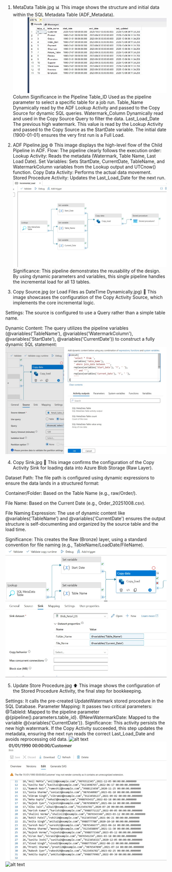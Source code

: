 1. MetaData Table.jpg 📊
This image shows the structure and initial data within the SQL Metadata Table (ADF_Metadata).
![alt text](<MetaData Table.jpg>)
Column	Significance in the Pipeline
Table_ID	Used as the pipeline parameter to select a specific table for a job run.
Table_Name	Dynamically read by the ADF Lookup Activity and passed to the Copy Source for dynamic SQL queries.
Watermark_Column	Dynamically read and used in the Copy Source Query to filter the data.
Last_Load_Date	The previous high watermark. This value is read by the Lookup Activity and passed to the Copy Source as the StartDate variable. The initial date (1900-01-01) ensures the very first run is a Full Load.

2. ADF Pipeline.jpg ⚙️
This image displays the high-level flow of the Child Pipeline in ADF.
Flow: The pipeline clearly follows the execution order:
Lookup Activity: Reads the metadata (Watermark, Table Name, Last Load Date).
Set Variables: Sets StartDate, CurrentDate, TableName, and WatermarkColumn variables from the Lookup output and UTCnow() function.
Copy Data Activity: Performs the actual data movement.
Stored Procedure Activity: Updates the Last_Load_Date for the next run.
![alt text](<ADF Pipeline.jpg>)
Significance: This pipeline demonstrates the reusability of the design. By using dynamic parameters and variables, this single pipeline handles the incremental load for all 13 tables.

3. Copy Source.jpg (or Load Files as DateTime Dynamically.jpg) 🔎
This image showcases the configuration of the Copy Activity Source, which implements the core incremental logic.

Settings: The source is configured to use a Query rather than a simple table name.

Dynamic Content: The query utilizes the pipeline variables (@variables('TableName'), @variables('WatermarkColumn'), @variables('StartDate'), @variables('CurrentDate')) to construct a fully dynamic SQL statement:
![alt text](<Copy Source.jpg>)


4. Copy Sink.jpg 💾
This image confirms the configuration of the Copy Activity Sink for loading data into Azure Blob Storage (Raw Layer).

Dataset Path: The file path is configured using dynamic expressions to ensure the data lands in a structured format:

Container/Folder: Based on the Table Name (e.g., raw/Order/).

File Name: Based on the Current Date (e.g., Order_20251008.csv).

File Naming Expression: The use of dynamic content like @variables('TableName') and @variables('CurrentDate') ensures the output structure is self-documenting and organized by the source table and the load time.

Significance: This creates the Raw (Bronze) layer, using a standard convention for file naming (e.g., TableName/LoadDate/FileName).
![alt text](<Copy Sink.jpg>)


5. Update Store Procedure.jpg ⬆️
This image shows the configuration of the Stored Procedure Activity, the final step for bookkeeping.

Settings: It calls the pre-created UpdateWatermark stored procedure in the SQL Database.
Parameter Mapping: It passes two critical parameters:
@TableId: Mapped to the pipeline parameter @{pipeline().parameters.table_id}.
@NewWatermarkDate: Mapped to the variable @{variables('CurrentDate')}.
Significance: This activity persists the new high watermark. If the Copy Activity succeeded, this step updates the metadata, ensuring the next run reads the correct Last_Load_Date and avoids reprocessing old data.
![alt text](<Update Store Procedure-1.jpg>)
![alt text](<Initial Load File.jpg>)
![alt text](<Load Files as DateTime Dynamically.jpg>)


